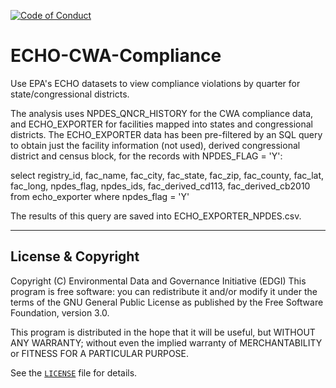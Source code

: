  [![Code of Conduct](https://img.shields.io/badge/%E2%9D%A4-code%20of%20conduct-blue.svg?style=flat)](https://github.com/edgi-govdata-archiving/overview/blob/master/CONDUCT.md)

# ECHO-CWA-Compliance
Use EPA's ECHO datasets to view compliance violations by quarter for state/congressional districts.

The analysis uses NPDES_QNCR_HISTORY for the CWA compliance data, and ECHO_EXPORTER for facilities
mapped into states and congressional districts.  The ECHO_EXPORTER data has been pre-filtered by
an SQL query to obtain just the facility information (not used), derived congressional district and
census block, for the records with NPDES_FLAG = 'Y':

select registry_id, fac_name, fac_city, fac_state, fac_zip, fac_county, 
fac_lat, fac_long, npdes_flag, npdes_ids, fac_derived_cd113, fac_derived_cb2010
from echo_exporter where npdes_flag = 'Y'

The results of this query are saved into ECHO_EXPORTER_NPDES.csv.

---

## License & Copyright

Copyright (C) <year> Environmental Data and Governance Initiative (EDGI)
This program is free software: you can redistribute it and/or modify it under the terms of the GNU General Public License as published by the Free Software Foundation, version 3.0.

This program is distributed in the hope that it will be useful, but WITHOUT ANY WARRANTY; without even the implied warranty of MERCHANTABILITY or FITNESS FOR A PARTICULAR PURPOSE.

See the [`LICENSE`](/LICENSE) file for details.
